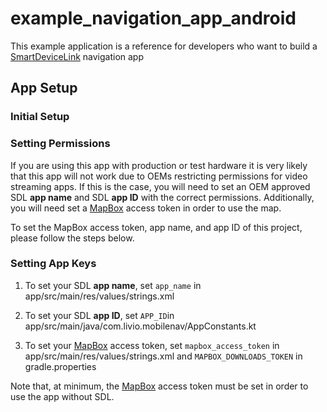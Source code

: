 # example_navigation_app_android

This example application is a reference for developers who want to build a [SmartDeviceLink](https://github.com/smartdevicelink/sdl_java_suite) navigation app

## App Setup

### Initial Setup

### Setting Permissions
If you are using this app with production or test hardware it is very likely that this app will not work due to OEMs restricting permissions for video streaming apps. If this is the case, you will need to set an OEM approved SDL **app name** and SDL **app ID** with the correct permissions. Additionally, you will need set a [MapBox](https://www.mapbox.com/) access token in order to use the map.

To set the MapBox access token, app name, and app ID of this project, please follow the steps below.

### Setting App Keys

1. To set your SDL **app name**, set `app_name` in app/src/main/res/values/strings.xml

2. To set your SDL **app ID**, set `APP_ID`in app/src/main/java/com.livio.mobilenav/AppConstants.kt

3. To set your [MapBox](https://www.mapbox.com/) access token, set `mapbox_access_token` in app/src/main/res/values/strings.xml and  `MAPBOX_DOWNLOADS_TOKEN` in gradle.properties

Note that, at minimum, the [MapBox](https://www.mapbox.com/) access token must be set in order to use the app without SDL.